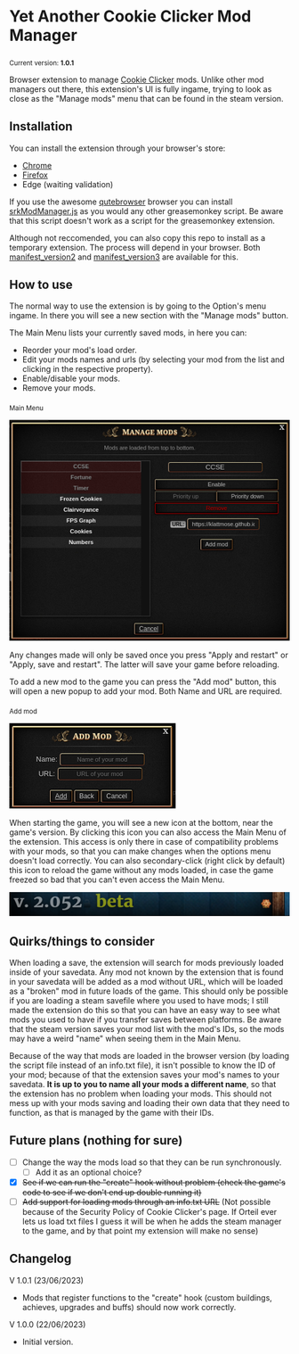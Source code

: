 # Yet Another Cookie Clicker Mod Manager
<sub>Current version: **1.0.1**</sub>

Browser extension to manage [Cookie Clicker](https://orteil.dashnet.org/cookieclicker) mods. Unlike other mod managers out there, this extension's UI is fully ingame, trying to look as close as the "Manage mods" menu that can be found in the steam version.

## Installation
You can install the extension through your browser's store:
- [Chrome](https://chrome.google.com/webstore/detail/yet-another-cookie-clicke/phnpkckppepelhahjbjoookeeoeffhhg)
- [Firefox](https://addons.mozilla.org/en-US/firefox/addon/yaccmm/)
- Edge (waiting validation)

If you use the awesome [qutebrowser](https://qutebrowser.org/) browser you can install [srkModManager.js](qutebrowser/srkModManager.js) as you would any other greasemonkey script. Be aware that this script doesn't work as a script for the greasemonkey extension. 

Although not reccomended, you can also copy this repo to install as a temporary extension. The process will depend in your browser. Both [manifest_version2](manifest_version2) and [manifest_version3](manifest_version3) are available for this.

## How to use
The normal way to use the extension is by going to the Option's menu ingame. In there you will see a new section with the "Manage mods" button.

The Main Menu lists your currently saved mods, in here you can:
- Reorder your mod's load order.
- Edit your mods names and urls (by selecting your mod from the list and clicking in the respective property).
- Enable/disable your mods.
- Remove your mods.

<sub> Main Menu </sub>

![Managing mods via main menu](screenshots/main_menu.png)

Any changes made will only be saved once you press "Apply and restart" or "Apply, save and restart". The latter will save your game before reloading. 

To add a new mod to the game you can press the "Add mod" button, this will open a new popup to add your mod. Both Name and URL are required.

<sub> Add mod </sub>

![Adding a mod](screenshots/add_mod.png)

When starting the game, you will see a new icon at the bottom, near the game's version. By clicking this icon you can also access the Main Menu of the extension. This access is only there in case of compatibility problems with your mods, so that you can make changes when the options menu doesn't load correctly. You can also secondary-click (right click by default) this icon to reload the game without any mods loaded, in case the game freezed so bad that you can't even access the Main Menu.

![Backup Main Menu button](screenshots/tiny_web_cookie.png)

## Quirks/things to consider
When loading a save, the extension will search for mods previously loaded inside of your savedata. Any mod not known by the extension that is found in your savedata will be added as a mod without URL, which will be loaded as a "broken" mod in future loads of the game. This should only be possible if you are loading a steam savefile where you used to have mods; I still made the extension do this so that you can have an easy way to see what mods you used to have if you transfer saves between platforms. Be aware that the steam version saves your mod list with the mod's IDs, so the mods may have a weird "name" when seeing them in the Main Menu.

Because of the way that mods are loaded in the browser version (by loading the script file instead of an info.txt file), it isn't possible to know the ID of your mod; because of that the extension saves your mod's names to your savedata. **It is up to you to name all your mods a different name**, so that the extension has no problem when loading your mods. This should not mess up with your mods saving and loading their own data that they need to function, as that is managed by the game with their IDs.

## Future plans (nothing for sure)
- [ ] Change the way the mods load so that they can be run synchronously.
  - [ ] Add it as an optional choice?
- [x] ~~See if we can run the "create" hook without problem (check the game's code to see if we don't end up double running it)~~
- [ ] ~~Add support for loading mods through an info.txt URL~~ (Not possible because of the Security Policy of Cookie Clicker's page. If Orteil ever lets us load txt files I guess it will be when he adds the steam manager to the game, and by that point my extension will make no sense)

## Changelog
V 1.0.1 (23/06/2023)
- Mods that register functions to the "create" hook (custom buildings, achieves, upgrades and buffs) should now work correctly.

V 1.0.0 (22/06/2023)
- Initial version.